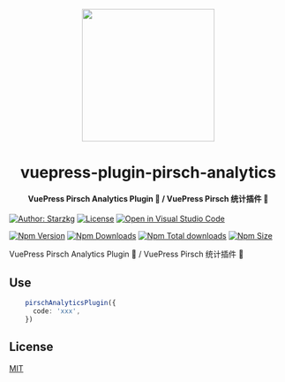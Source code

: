 <!-- markdownlint-disable -->
<p align="center">
  <img width="240" src="https://vuepress-star.shentuzhigang.cn/images/hero.png" style="text-align: center;"/>
</p>
<h1 align="center">vuepress-plugin-pirsch-analytics</h1>
<h4 align="center">VuePress Pirsch Analytics Plugin 📄 / VuePress Pirsch 统计插件 📄</h4>

[![Author: Starzkg](https://img.shields.io/badge/Author-Starzkg-blue.svg?style=for-the-badge)](https://shentuzhigang.cn)
[![License](https://img.shields.io/npm/l/@starzkg/vuepress-plugin-pirsch-analytics.svg?style=for-the-badge)](https://github.com/vuepress-star/vuepress-plugin-analytics/blob/main/LICENSE)
[![Open in Visual Studio Code](https://img.shields.io/badge/-open%20in%20vscode-blue?style=for-the-badge&logo=visualstudiocode)](https://open.vscode.dev/vuepress-star/vuepress-plugin-analytics)

<!-- markdownlint-restore -->

[![Npm Version](https://img.shields.io/npm/v/@starzkg/vuepress-plugin-pirsch-analytics.svg?style=flat-square&logo=npm)](https://www.npmjs.com/package/@starzkg/vuepress-plugin-pirsch-analytics)
[![Npm Downloads](https://img.shields.io/npm/dm/@starzkg/vuepress-plugin-pirsch-analytics.svg?style=flat-square&logo=npm)](https://www.npmjs.com/package/@starzkg/vuepress-plugin-pirsch-analytics)
[![Npm Total downloads](https://img.shields.io/npm/dt/@starzkg/vuepress-plugin-pirsch-analytics?style=flat-square&logo=npm)](https://www.npmjs.com/package/@starzkg/vuepress-plugin-pirsch-analytics)
[![Npm Size](https://img.shields.io/bundlephobia/min/@starzkg/vuepress-plugin-pirsch-analytics?style=flat-square&logo=npm)](https://www.npmjs.com/package/@starzkg/vuepress-plugin-pirsch-analytics)

VuePress Pirsch Analytics Plugin 📄 / VuePress Pirsch 统计插件 📄

## Use
```typescript
    pirschAnalyticsPlugin({
      code: 'xxx',
    })
```

## License

[MIT](https://github.com/vuepress-star/vuepress-plugin-analytics/blob/main/packages/@starzkg/vuepress-plugin-pirsch-analytics/LICENSE)
